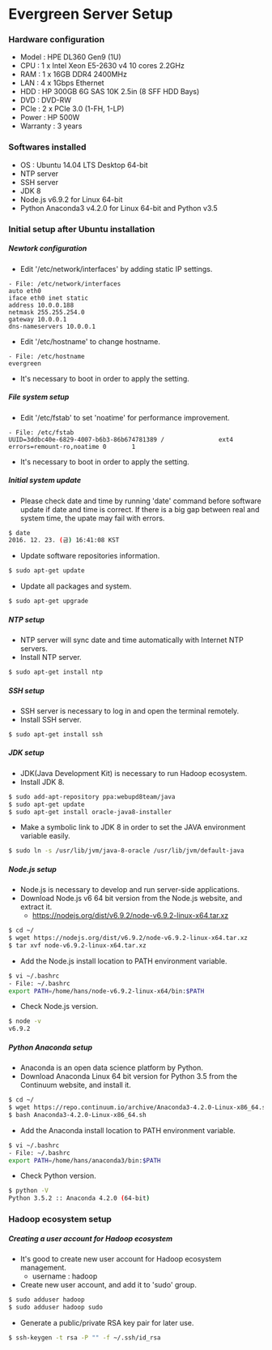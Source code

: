 # Evergreen Server Setup

### Hardware configuration
- Model : HPE DL360 Gen9 (1U)
- CPU : 1 x Intel Xeon E5-2630 v4 10 cores 2.2GHz
- RAM : 1 x 16GB DDR4 2400MHz
- LAN : 4 x 1Gbps Ethernet
- HDD : HP 300GB 6G SAS 10K 2.5in (8 SFF HDD Bays)
- DVD : DVD-RW
- PCIe : 2 x PCIe 3.0 (1-FH, 1-LP)
- Power : HP 500W
- Warranty : 3 years

### Softwares installed
- OS : Ubuntu 14.04 LTS Desktop 64-bit
- NTP server
- SSH server
- JDK 8
- Node.js v6.9.2 for Linux 64-bit
- Python Anaconda3 v4.2.0 for Linux 64-bit and Python v3.5


### Initial setup after Ubuntu installation

##### Newtork configuration
* Edit '/etc/network/interfaces' by adding static IP settings.
```
- File: /etc/network/interfaces
auto eth0
iface eth0 inet static
address 10.0.0.188
netmask 255.255.254.0
gateway 10.0.0.1
dns-nameservers 10.0.0.1
```
* Edit '/etc/hostname' to change hostname.
```
- File: /etc/hostname
evergreen
```
* It's necessary to boot in order to apply the setting.

##### File system setup
* Edit '/etc/fstab' to set 'noatime' for performance improvement.
```
- File: /etc/fstab
UUID=3ddbc40e-6829-4007-b6b3-86b674781389 /               ext4    errors=remount-ro,noatime 0       1
```
* It's necessary to boot in order to apply the setting.

##### Initial system update
* Please check date and time by running 'date' command before software update if date and time is correct. If there is a big gap between real and system time, the upate may fail with errors.
```sh
$ date
2016. 12. 23. (금) 16:41:08 KST
```
* Update software repositories information.
```sh
$ sudo apt-get update
```
* Update all packages and system.
```sh
$ sudo apt-get upgrade
```

##### NTP setup
* NTP server will sync date and time automatically with Internet NTP servers.
* Install NTP server.
```sh
$ sudo apt-get install ntp
```

##### SSH setup
* SSH server is necessary to log in and open the terminal remotely.
* Install SSH server.
```sh
$ sudo apt-get install ssh
```

##### JDK setup
* JDK(Java Development Kit) is necessary to run Hadoop ecosystem.
* Install JDK 8.
```sh
$ sudo add-apt-repository ppa:webupd8team/java
$ sudo apt-get update
$ sudo apt-get install oracle-java8-installer
```
* Make a symbolic link to JDK 8 in order to set the JAVA environment variable easily.
```sh
$ sudo ln -s /usr/lib/jvm/java-8-oracle /usr/lib/jvm/default-java
```

##### Node.js setup
* Node.js is necessary to develop and run server-side applications.
* Download Node.js v6 64 bit version from the Node.js website, and extract it.
  - https://nodejs.org/dist/v6.9.2/node-v6.9.2-linux-x64.tar.xz
```sh
$ cd ~/
$ wget https://nodejs.org/dist/v6.9.2/node-v6.9.2-linux-x64.tar.xz
$ tar xvf node-v6.9.2-linux-x64.tar.xz
```
* Add the Node.js install location to PATH environment variable.
```sh
$ vi ~/.bashrc
- File: ~/.bashrc
export PATH=/home/hans/node-v6.9.2-linux-x64/bin:$PATH
```
* Check Node.js version.
```sh
$ node -v
v6.9.2
```

##### Python Anaconda setup
* Anaconda is an open data science platform by Python.
* Download Anaconda Linux 64 bit version for Python 3.5 from the Continuum website, and install it.
```sh
$ cd ~/
$ wget https://repo.continuum.io/archive/Anaconda3-4.2.0-Linux-x86_64.sh
$ bash Anaconda3-4.2.0-Linux-x86_64.sh
```
* Add the Anaconda install location to PATH environment variable.
```sh
$ vi ~/.bashrc
- File: ~/.bashrc
export PATH=/home/hans/anaconda3/bin:$PATH
```
* Check Python version.
```sh
$ python -V
Python 3.5.2 :: Anaconda 4.2.0 (64-bit)
```

### Hadoop ecosystem setup

##### Creating a user account for Hadoop ecosystem
* It's good to create new user account for Hadoop ecosystem management.
  - username : hadoop
* Create new user account, and add it to 'sudo' group.
```sh
$ sudo adduser hadoop
$ sudo adduser hadoop sudo
```
* Generate a public/private RSA key pair for later use.
```sh
$ ssh-keygen -t rsa -P "" -f ~/.ssh/id_rsa
```
